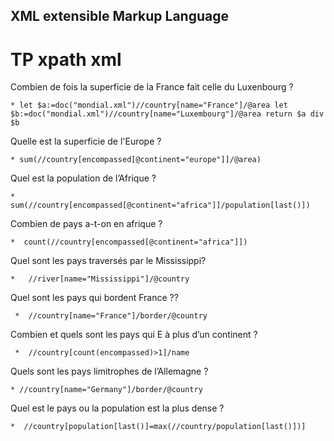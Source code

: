                                                                                                 
## XML extensible Markup Language

# TP xpath xml



Combien de fois la superficie de la France fait celle du Luxenbourg ?

    * let $a:=doc("mondial.xml")//country[name="France"]/@area let $b:=doc("mondial.xml")//country[name="Luxembourg"]/@area return $a div $b


Quelle est la superficie de l'Europe ?

    * sum(//country[encompassed[@continent="europe"]]/@area)
Quel est la population de l’Afrique ?

    *   sum(//country[encompassed[@continent="africa"]]/population[last()])

Combien de pays a-t-on en afrique ?

    *  count(//country[encompassed[@continent="africa"]])

Quel sont les pays traversés par le Mississippi?

    *   //river[name="Mississippi"]/@country


Quel sont les pays qui bordent France ??

     *  //country[name="France"]/border/@country


Combien et quels sont les pays qui E à plus d’un continent ?

     *  //country[count(encompassed)>1]/name

Quels sont les pays limitrophes de l’Allemagne ?

    * //country[name="Germany"]/border/@country


Quel est le pays ou la population est la plus dense ?

    *  //country[population[last()]=max(//country/population[last()])]